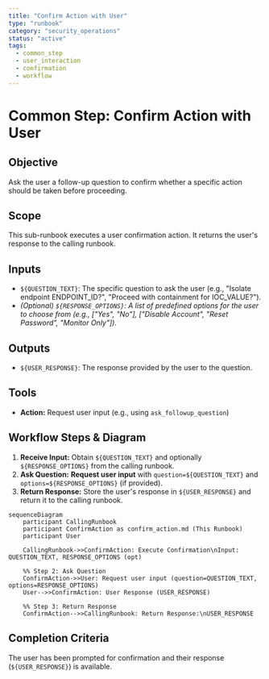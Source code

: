 ```yaml
---
title: "Confirm Action with User"
type: "runbook"
category: "security_operations"
status: "active"
tags:
  - common_step
  - user_interaction
  - confirmation
  - workflow
---
```


# Common Step: Confirm Action with User

## Objective

Ask the user a follow-up question to confirm whether a specific action should be taken before proceeding.

## Scope

This sub-runbook executes a user confirmation action. It returns the user's response to the calling runbook.

## Inputs

*   `${QUESTION_TEXT}`: The specific question to ask the user (e.g., "Isolate endpoint ENDPOINT_ID?", "Proceed with containment for IOC_VALUE?").
*   *(Optional) `${RESPONSE_OPTIONS}`: A list of predefined options for the user to choose from (e.g., ["Yes", "No"], ["Disable Account", "Reset Password", "Monitor Only"]).*

## Outputs

*   `${USER_RESPONSE}`: The response provided by the user to the question.

## Tools

*   **Action:** Request user input (e.g., using `ask_followup_question`)

## Workflow Steps & Diagram

1.  **Receive Input:** Obtain `${QUESTION_TEXT}` and optionally `${RESPONSE_OPTIONS}` from the calling runbook.
2.  **Ask Question:** **Request user input** with `question=${QUESTION_TEXT}` and `options=${RESPONSE_OPTIONS}` (if provided).
3.  **Return Response:** Store the user's response in `${USER_RESPONSE}` and return it to the calling runbook.

```mermaid
sequenceDiagram
    participant CallingRunbook
    participant ConfirmAction as confirm_action.md (This Runbook)
    participant User

    CallingRunbook->>ConfirmAction: Execute Confirmation\nInput: QUESTION_TEXT, RESPONSE_OPTIONS (opt)

    %% Step 2: Ask Question
    ConfirmAction->>User: Request user input (question=QUESTION_TEXT, options=RESPONSE_OPTIONS)
    User-->>ConfirmAction: User Response (USER_RESPONSE)

    %% Step 3: Return Response
    ConfirmAction-->>CallingRunbook: Return Response:\nUSER_RESPONSE

```

## Completion Criteria

The user has been prompted for confirmation and their response (`${USER_RESPONSE}`) is available.
